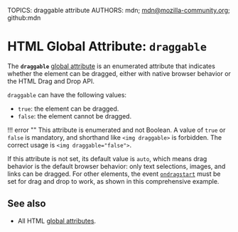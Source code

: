 TOPICS: draggable attribute
AUTHORS: mdn; mdn@mozilla-community.org; github:mdn

# HTML Global Attribute: `draggable`

The **`draggable`** [global attribute](/en/webfrontend/HTML_Global_Attributes) is an enumerated
attribute that indicates whether the element can be dragged, either with native browser behavior or
the HTML Drag and Drop API.

`draggable` can have the following values:

- `true`: the element can be dragged.
- `false`: the element cannot be dragged.

!!! error ""
    This attribute is enumerated and not Boolean. A value of `true` or `false` is mandatory, and
    shorthand like `<img draggable>` is forbidden. The correct usage is `<img draggable="false">`.

If this attribute is not set, its default value is `auto`, which means drag behavior is the default
browser behavior: only text selections, images, and links can be dragged. For other elements, the
event [`ondragstart`](/en/webfrontend/ondragstart) must be set for drag and drop to work, as shown
in this comprehensive example.

## See also

- All HTML [global attributes](/en/webfrontend/HTML_Global_Attributes).
